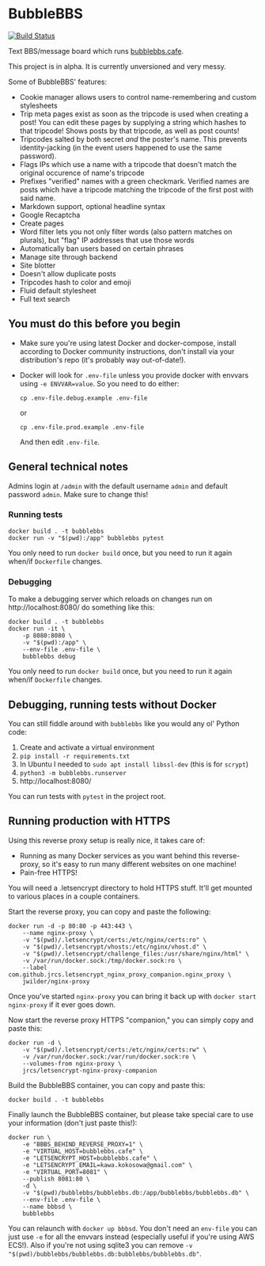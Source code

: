 # BubbleBBS

[![Build
Status](https://travis-ci.org/kawa-kokosowa/bubblebbs.svg?branch=master)](https://travis-ci.org/kawa-kokosowa/bubblebbs)

Text BBS/message board which runs [bubblebbs.cafe](http://bubblebbs.cafe).

This project is in alpha. It is currently unversioned and very messy.

Some of BubbleBBS' features:

  * Cookie manager allows users to control name-remembering and custom
    stylesheets
  * Trip meta pages exist as soon as the tripcode is used when creating a post!
    You can edit these pages by supplying a string which hashes to that
    tripcode! Shows posts by that tripcode, as well as post counts!
  * Tripcodes salted by both secret *and* the poster's name. This prevents
    identity-jacking (in the event users happened to use the same password).
  * Flags IPs which use a name with a tripcode that doesn't match the original
    occurence of name's tripcode
  * Prefixes "verified" names with a green checkmark. Verified names are posts
    which have a tripcode matching the tripcode of the first post with said name.
  * Markdown support, optional headline syntax
  * Google Recaptcha
  * Create pages
  * Word filter lets you not only filter words (also pattern matches on
    plurals), but "flag" IP addresses that use those words
  * Automatically ban users based on certain phrases
  * Manage site through backend
  * Site blotter
  * Doesn't allow duplicate posts
  * Tripcodes hash to color and emoji
  * Fluid default stylesheet
  * Full text search

## You must do this before you begin

  * Make sure you're using latest Docker and docker-compose, install according to
    Docker community instructions, don't install via your distribution's repo (it's
    probably way out-of-date!).
  * Docker will look for `.env-file` unless you provide docker
    with envvars using `-e ENVVAR=value`. So you need to do either:

    ```cp .env-file.debug.example .env-file```

    or

    ```cp .env-file.prod.example .env-file```

    And then edit `.env-file`.

## General technical notes
    
Admins login at `/admin` with the default username `admin` and default password `admin`.
Make sure to change this!

### Running tests

```
docker build . -t bubblebbs
docker run -v "$(pwd):/app" bubblebbs pytest
```

You only need to run `docker build` once, but you need to run it again when/if
`Dockerfile` changes.

### Debugging

To make a debugging server which reloads on changes run on
http://localhost:8080/ do something like this:

```
docker build . -t bubblebbs
docker run -it \
    -p 8080:8080 \
    -v "$(pwd):/app" \
    --env-file .env-file \
    bubblebbs debug
```

You only need to run `docker build` once, but you need to run it again when/if
`Dockerfile` changes.

## Debugging, running tests without Docker

You can still fiddle around with `bubblebbs` like you would any ol' Python code:

  1. Create and activate a virtual environment
  1. `pip install -r requirements.txt`
  1. In Ubuntu I needed to `sudo apt install libssl-dev` (this is for `scrypt`)
  1. `python3 -m bubblebbs.runserver`
  1. http://localhost:8080/

You can run tests with `pytest` in the project root.

## Running production with HTTPS

Using this reverse proxy setup is really nice, it takes care of:

  * Running as many Docker services as you want behind this reverse-proxy,
    so it's easy to run many different websites on one machine!
  * Pain-free HTTPS!

You will need a .letsencrypt directory to hold HTTPS stuff. It'll get mounted
to various places in a couple containers.

Start the reverse proxy, you can copy and paste the following:

```
docker run -d -p 80:80 -p 443:443 \
    --name nginx-proxy \
    -v "$(pwd)/.letsencrypt/certs:/etc/nginx/certs:ro" \
    -v "$(pwd)/.letsencrypt/vhosts:/etc/nginx/vhost.d" \
    -v "$(pwd)/.letsencrypt/challenge_files:/usr/share/nginx/html" \
    -v /var/run/docker.sock:/tmp/docker.sock:ro \
    --label com.github.jrcs.letsencrypt_nginx_proxy_companion.nginx_proxy \
    jwilder/nginx-proxy
```

Once you've started `nginx-proxy` you can bring it back up with `docker start
nginx-proxy` if it ever goes down.

Now start the reverse proxy HTTPS "companion," you can simply copy and paste
this:

```
docker run -d \
    -v "$(pwd)/.letsencrypt/certs:/etc/nginx/certs:rw" \
    -v /var/run/docker.sock:/var/run/docker.sock:ro \
    --volumes-from nginx-proxy \
    jrcs/letsencrypt-nginx-proxy-companion
```

Build the BubbleBBS container, you can copy and paste this:

```
docker build . -t bubblebbs
```

Finally launch the BubbleBBS container, but please take special care to use
your information (don't just paste this!):

```
docker run \
    -e "BBBS_BEHIND_REVERSE_PROXY=1" \
    -e "VIRTUAL_HOST=bubblebbs.cafe" \
    -e "LETSENCRYPT_HOST=bubblebbs.cafe" \
    -e "LETSENCRYPT_EMAIL=kawa.kokosowa@gmail.com" \
    -e "VIRTUAL_PORT=8081" \
    --publish 8081:80 \
    -d \
    -v "$(pwd)/bubblebbs/bubblebbs.db:/app/bubblebbs/bubblebbs.db" \
    --env-file .env-file \
    --name bbbsd \
    bubblebbs
```

You can relaunch with `docker up bbbsd`.  You don't need an `env-file` you can
just use `-e` for all the envvars instead (especially useful if you're using
AWS ECS!).  Also if you're not using sqlite3 you can remove `-v
"$(pwd)/bubblebbs/bubblebbs.db:bubblebbs/bubblebbs.db"`.
